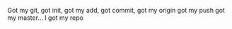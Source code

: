 Got my git, got init, got my add, got commit, got my origin got my push got my master... I got my repo
